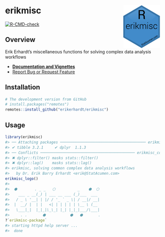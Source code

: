 
<!-- README.md is generated from README.Rmd. Please edit that file -->

# erikmisc <a href='https://github.com/erikerhardt/erikmisc'><img src='man/figures/erikmisc.png' align="right" height="138.5" /></a>

<!-- badges: start -->

[![R-CMD-check](https://github.com/erikerhardt/erikmisc/actions/workflows/check-standard.yaml/badge.svg)](https://github.com/erikerhardt/erikmisc/actions/workflows/check-standard.yaml)
<!-- badges: end -->

## Overview

Erik Erhardt’s miscellaneous functions for solving complex data analysis
workflows

- <strong><a href="https://erikerhardt.github.io/erikmisc/">Documentation
  and Vignettes</a></strong>
- <a href="https://github.com/erikerhardt/erikmisc/issues">Report Bug or
  Request Feature</a>

## Installation

``` r
# The development version from GitHub
# install.packages("remotes")
remotes::install_github("erikerhardt/erikmisc")
```

## Usage

``` r
library(erikmisc)
#> ── Attaching packages ─────────────────────────────────────── erikmisc 0.1.24 ──
#> ✔ tibble 3.2.1     ✔ dplyr  1.1.3
#> ── Conflicts ─────────────────────────────────────────── erikmisc_conflicts() ──
#> ✖ dplyr::filter() masks stats::filter()
#> ✖ dplyr::lag()    masks stats::lag()
#> erikmisc, solving common complex data analysis workflows
#>   by Dr. Erik Barry Erhardt <erik@StatAcumen.com>
erikmisc_logo()
#> 
#>  ⬢        . _ _   ⬡          _    ⬢  ⬡   
#>    ___ _ __(_) | ___ __ ___ (_)___  ___  
#>   / _ \ '__| | |/ / '_ ` _ \| / __|/ __| 
#>  |  __/ |  | |   <| | | | | | \__ \ (__  
#>   \___|_|  |_|_|\_\_| |_| |_|_|___/\___| 
#>     . .       ⬢           ⬢   ⬢       .
?`erikmisc-package`
#> starting httpd help server ...
#>  done
```
